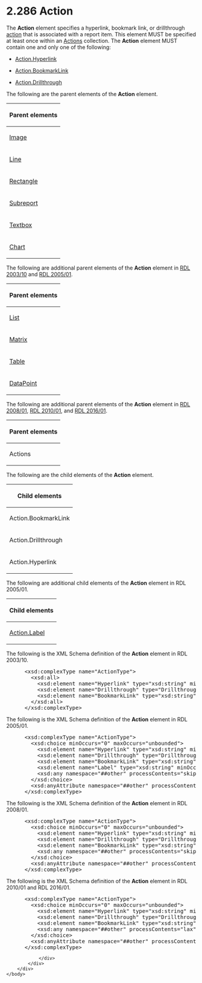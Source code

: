 <html dir="LTR" xmlns:mshelp="http://msdn.microsoft.com/mshelp" xmlns:ddue="http://ddue.schemas.microsoft.com/authoring/2003/5" xmlns:xlink="http://www.w3.org/1999/xlink" xmlns:tool="http://www.microsoft.com/tooltip">
    <head>
        <meta http-equiv="Content-Type" content="text/html; CHARSET=utf-8"></meta>
        <meta name="save" content="history"></meta>
        <title>2.286 Action</title>
        <xml>
            <mshelp:toctitle title="2.286 Action"></mshelp:toctitle>
            <mshelp:rltitle title="[MS-RDL]: Action"></mshelp:rltitle>
            <mshelp:keyword index="A" term="0c9b8d37-de61-420e-a652-26d3db8bc586"></mshelp:keyword>
            <mshelp:attr name="DCSext.ContentType" value="open specification"></mshelp:attr>
            <mshelp:attr name="AssetID" value="0c9b8d37-de61-420e-a652-26d3db8bc586"></mshelp:attr>
            <mshelp:attr name="TopicType" value="kbRef"></mshelp:attr>
            <mshelp:attr name="DCSext.Title" value="[MS-RDL]: Action" />
        </xml>
    </head>
    <body>
        <div id="header">
            <h1 class="heading">2.286 Action</h1>
        </div>
        <div id="mainSection">
            <div id="mainBody">
                <div id="allHistory" class="saveHistory"></div>
                <div id="sectionSection0" class="section" name="collapseableSection">
                    

<p>The <b>Action</b> element specifies a hyperlink, bookmark
link, or drillthrough <a href="b2482b3f-74ab-4ca8-a9e5-c07955011743.md#gt_b178b6c0-7df9-4107-95ca-12c7f0b9900b">action</a>
that is associated with a report item. This element MUST be specified at least
once within an <a href="df7671f8-303b-497f-8cb7-c6aaf1b2ac78.md">Actions</a>
collection. The <b>Action</b> element MUST contain one and only one of the
following:</p>

<ul><li><p><span><span> 
</span></span><a href="8af5f445-e3a0-4d4e-ba6b-fafb70b4c9d6.md">Action.Hyperlink</a></p>

</li><li><p><span><span> 
</span></span><a href="37a720d6-0c3b-4a13-b909-74c59ef3ebed.md">Action.BookmarkLink</a></p>

</li><li><p><span><span> 
</span></span><a href="53f9e1c2-d8bc-4b80-8e3e-9f6270623fbc.md">Action.Drillthrough</a></p>

</li></ul><p>The following are the parent elements of the <b>Action</b>
element.</p>

<table>
 <thead>
  <tr>
   <th>
   <p>Parent elements</p>
   </th>
  </tr>
 </thead>
 <tr>
  <td>
  <p><a href="63e1e5ab-7c49-4f62-8dbd-62d85de2b153.md">Image</a></p>
  </td>
 </tr>
 <tr>
  <td>
  <p><a href="58c7b460-38b6-4039-afae-82c27404e241.md">Line</a></p>
  </td>
 </tr>
 <tr>
  <td>
  <p><a href="e36a41ea-aeaf-45cc-969e-8ab1e380882c.md">Rectangle</a></p>
  </td>
 </tr>
 <tr>
  <td>
  <p><a href="04d4d6d6-e103-48fc-b4f7-bf5b4a7e56e5.md">Subreport</a></p>
  </td>
 </tr>
 <tr>
  <td>
  <p><a href="469d0032-b5ec-43d9-ab36-d3a88b9cc1f6.md">Textbox</a></p>
  </td>
 </tr>
 <tr>
  <td>
  <p><a href="b0ab5524-7eb2-47a7-a4d3-230f5c8c5526.md">Chart</a></p>
  </td>
 </tr>
</table>

<p>The following are additional parent elements of the <b>Action</b>
element in <a href="a7e2ad00-07c8-4f6d-80ab-3ad55df7b233.md">RDL 2003/10</a>
and <a href="3ebe2912-4958-4832-b391-cad1f5e13338.md">RDL 2005/01</a>.</p>

<table>
 <thead>
  <tr>
   <th>
   <p>Parent elements</p>
   </th>
  </tr>
 </thead>
 <tr>
  <td>
  <p><a href="ea4c625c-0558-4fb3-b3b8-bde6c160b1e2.md">List</a></p>
  </td>
 </tr>
 <tr>
  <td>
  <p><a href="25419c0a-c7c6-43d7-8ca5-1af842666dcb.md">Matrix</a></p>
  </td>
 </tr>
 <tr>
  <td>
  <p><a href="660db744-699e-4ca3-a2d6-a5cab4bcf9b0.md">Table</a></p>
  </td>
 </tr>
 <tr>
  <td>
  <p><a href="750e3640-c0df-4f41-b0ba-f6a4f3d09d0e.md">DataPoint</a></p>
  </td>
 </tr>
</table>

<p>The following are additional parent elements of the <b>Action</b>
element in <a href="1e855f94-4617-47e4-b89e-0856c6cb420f.md">RDL 2008/01</a>,
<a href="3428e690-a348-4ec7-8a6a-8efb42d2cdee.md">RDL 2010/01</a>, and <a href="52ce3983-2bfc-4e72-9359-42aaf5fe4509.md">RDL 2016/01</a>.</p>

<table>
 <thead>
  <tr>
   <th>
   <p>Parent elements</p>
   </th>
  </tr>
 </thead>
 <tr>
  <td>
  <p>Actions</p>
  </td>
 </tr>
</table>

<p>The following are the child elements of the <b>Action</b>
element.</p>

<table>
 <thead>
  <tr>
   <th>
   <p>Child elements</p>
   </th>
  </tr>
 </thead>
 <tr>
  <td>
  <p>Action.BookmarkLink</p>
  </td>
 </tr>
 <tr>
  <td>
  <p>Action.Drillthrough</p>
  </td>
 </tr>
 <tr>
  <td>
  <p>Action.Hyperlink</p>
  </td>
 </tr>
</table>

<p>The following are additional child elements of the <b>Action</b>
element in RDL 2005/01.</p>

<table>
 <thead>
  <tr>
   <th>
   <p>Child elements</p>
   </th>
  </tr>
 </thead>
 <tr>
  <td>
  <p><a href="c1424f47-21f7-4423-a0c1-e011b4dbee3d.md">Action.Label</a></p>
  </td>
 </tr>
</table>

<p>The following is the XML Schema definition of the <b>Action</b>
element in RDL 2003/10.</p>

<dl>
<dd>
<div><pre> &lt;xsd:complexType name=&quot;ActionType&quot;&gt;
   &lt;xsd:all&gt;
     &lt;xsd:element name=&quot;Hyperlink&quot; type=&quot;xsd:string&quot; minOccurs=&quot;0&quot; /&gt;
     &lt;xsd:element name=&quot;Drillthrough&quot; type=&quot;DrillthroughType&quot; minOccurs=&quot;0&quot; /&gt;
     &lt;xsd:element name=&quot;BookmarkLink&quot; type=&quot;xsd:string&quot; minOccurs=&quot;0&quot; /&gt;
   &lt;/xsd:all&gt;
 &lt;/xsd:complexType&gt;
</pre></div>
</dd></dl>

<p>The following is the XML Schema definition of the <b>Action</b>
element in RDL 2005/01.</p>

<dl>
<dd>
<div><pre> &lt;xsd:complexType name=&quot;ActionType&quot;&gt;
   &lt;xsd:choice minOccurs=&quot;0&quot; maxOccurs=&quot;unbounded&quot;&gt;
     &lt;xsd:element name=&quot;Hyperlink&quot; type=&quot;xsd:string&quot; minOccurs=&quot;0&quot; /&gt;
     &lt;xsd:element name=&quot;Drillthrough&quot; type=&quot;DrillthroughType&quot; minOccurs=&quot;0&quot; /&gt;
     &lt;xsd:element name=&quot;BookmarkLink&quot; type=&quot;xsd:string&quot; minOccurs=&quot;0&quot; /&gt;
     &lt;xsd:element name=&quot;Label&quot; type=&quot;xsd:string&quot; minOccurs=&quot;0&quot; /&gt;
     &lt;xsd:any namespace=&quot;##other&quot; processContents=&quot;skip&quot; /&gt;
   &lt;/xsd:choice&gt;
   &lt;xsd:anyAttribute namespace=&quot;##other&quot; processContents=&quot;skip&quot; /&gt;
 &lt;/xsd:complexType&gt;
</pre></div>
</dd></dl>

<p>The following is the XML Schema definition of the <b>Action</b>
element in RDL 2008/01.</p>

<dl>
<dd>
<div><pre> &lt;xsd:complexType name=&quot;ActionType&quot;&gt;
   &lt;xsd:choice minOccurs=&quot;0&quot; maxOccurs=&quot;unbounded&quot;&gt;
     &lt;xsd:element name=&quot;Hyperlink&quot; type=&quot;xsd:string&quot; minOccurs=&quot;0&quot; /&gt;
     &lt;xsd:element name=&quot;Drillthrough&quot; type=&quot;DrillthroughType&quot; minOccurs=&quot;0&quot; /&gt;
     &lt;xsd:element name=&quot;BookmarkLink&quot; type=&quot;xsd:string&quot; minOccurs=&quot;0&quot; /&gt;
     &lt;xsd:any namespace=&quot;##other&quot; processContents=&quot;skip&quot; /&gt;
   &lt;/xsd:choice&gt;
   &lt;xsd:anyAttribute namespace=&quot;##other&quot; processContents=&quot;skip&quot; /&gt;
 &lt;/xsd:complexType&gt;
</pre></div>
</dd></dl>

<p>The following is the XML Schema definition of the <b>Action</b>
element in RDL 2010/01 and RDL 2016/01.</p>

<dl>
<dd>
<div><pre> &lt;xsd:complexType name=&quot;ActionType&quot;&gt;
   &lt;xsd:choice minOccurs=&quot;0&quot; maxOccurs=&quot;unbounded&quot;&gt;
     &lt;xsd:element name=&quot;Hyperlink&quot; type=&quot;xsd:string&quot; minOccurs=&quot;0&quot; /&gt;
     &lt;xsd:element name=&quot;Drillthrough&quot; type=&quot;DrillthroughType&quot; minOccurs=&quot;0&quot; /&gt;
     &lt;xsd:element name=&quot;BookmarkLink&quot; type=&quot;xsd:string&quot; minOccurs=&quot;0&quot; /&gt;
     &lt;xsd:any namespace=&quot;##other&quot; processContents=&quot;lax&quot; /&gt;
   &lt;/xsd:choice&gt;
   &lt;xsd:anyAttribute namespace=&quot;##other&quot; processContents=&quot;lax&quot; /&gt;
 &lt;/xsd:complexType&gt;
</pre></div>
</dd></dl>


                </div>
            </div>
        </div>
    </body>
</html>